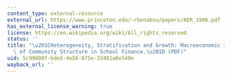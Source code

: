 ```yaml
---
content_type: external-resource
external_url: https://www.princeton.edu/~rbenabou/papers/AER_1996.pdf
has_external_license_warning: true
license: https://en.wikipedia.org/wiki/All_rights_reserved
status: ''
title: "\u201CHeterogeneity, Stratification and Growth: Macroeconomic Implications\
  \ of Community Structure in School Finance.\u201D (PDF)"
uid: 5c99000f-bde5-4e56-875e-33481a0e540e
wayback_url: ''
---
```

